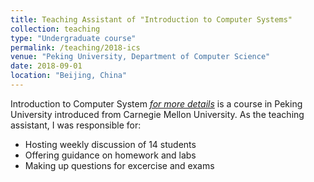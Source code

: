 ```yaml
---
title: Teaching Assistant of "Introduction to Computer Systems"
collection: teaching
type: "Undergraduate course"
permalink: /teaching/2018-ics
venue: "Peking University, Department of Computer Science"
date: 2018-09-01
location: "Beijing, China"
---
```


Introduction to Computer System [<i>for more details</i>](https://www.cs.cmu.edu/afs/cs/academic/class/15213-f19/www/) is a course in Peking University introduced from Carnegie Mellon University. As the teaching assistant, I was responsible for:
* Hosting weekly discussion of 14 students
* Offering guidance on homework and labs
* Making up questions for excercise and exams
